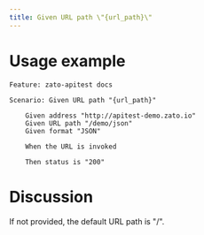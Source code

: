 ```yaml
---
title: Given URL path \"{url_path}\"
---
```


Usage example
=============

    Feature: zato-apitest docs

    Scenario: Given URL path "{url_path}"

        Given address "http://apitest-demo.zato.io"
        Given URL path "/demo/json"
        Given format "JSON"

        When the URL is invoked

        Then status is "200"

Discussion
==========

If not provided, the default URL path is \"/\".
